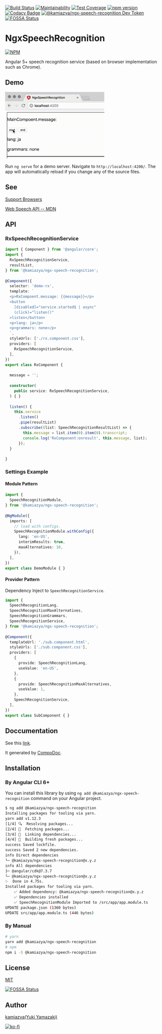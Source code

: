 [![Build Status](https://travis-ci.com/kamiazya/ngx-speech-recognition.svg?branch=master)](https://travis-ci.com/kamiazya/ngx-speech-recognition) [![Maintainability](https://api.codeclimate.com/v1/badges/08225ee2c02a584dca4f/maintainability)](https://codeclimate.com/github/kamiazya/ngx-speech-recognition/maintainability) [![Test Coverage](https://api.codeclimate.com/v1/badges/08225ee2c02a584dca4f/test_coverage)](https://codeclimate.com/github/kamiazya/ngx-speech-recognition/test_coverage) [![npm version](https://badge.fury.io/js/%40kamiazya%2Fngx-speech-recognition.svg)](https://badge.fury.io/js/%40kamiazya%2Fngx-speech-recognition) [![Codacy Badge](https://api.codacy.com/project/badge/Grade/cd6714ceafe6438abf661fec1c3fe615)](https://www.codacy.com/app/kamiazya/go-dispatcher?utm_source=github.com&amp;utm_medium=referral&amp;utm_content=kamiazya/go-dispatcher&amp;utm_campaign=Badge_Grade) [![@kamiazya/ngx-speech-recognition Dev Token](https://badge.devtoken.rocks/@kamiazya/ngx-speech-recognition)](https://devtoken.rocks/package/@kamiazya/ngx-speech-recognition) [![FOSSA Status](https://app.fossa.io/api/projects/git%2Bgithub.com%2Fkamiazya%2Fngx-speech-recognition.svg?type=shield)](https://app.fossa.io/projects/git%2Bgithub.com%2Fkamiazya%2Fngx-speech-recognition?ref=badge_shield)

# NgxSpeechRecognition

[![NPM](https://nodei.co/npm/@kamiazya/ngx-speech-recognition.png?downloads=true)](https://nodei.co/npm/@kamiazya/ngx-speech-recognition/)

Angular 5+ speech recognition service (based on browser implementation such as Chrome).

## Demo

[![demo](./speech.gif)](https://ngx-speech-recognition.stackblitz.io/)

Run `ng serve` for a demo server. Navigate to `http://localhost:4200/`. The app will automatically reload if you change any of the source files.

## See

[Support Browsers](https://caniuse.com/#feat=speech-recognition)

[Web Speech API -- MDN](https://developer.mozilla.org/ja/docs/Web/API/Web_Speech_API)

## API

### RxSpeechRecognitionService

```typescript
import { Component } from '@angular/core';
import {
  RxSpeechRecognitionService,
  resultList,
} from '@kamiazya/ngx-speech-recognition';

@Component({
  selector: 'demo-rx',
  template: `
  <p>RxCompoent.message: {{message}}</p>
  <button
    [disabled]="service.started$ | async"
    (click)="listen()"
  >listen</button>
  <p>lang: ja</p>
  <p>grammars: none</p>
  `,
  styleUrls: ['./rx.component.css'],
  providers: [
    RxSpeechRecognitionService,
  ],
})
export class RxComponent {

  message = '';

  constructor(
    public service: RxSpeechRecognitionService,
  ) { }

  listen() {
    this.service
      .listen()
      .pipe(resultList)
      .subscribe((list: SpeechRecognitionResultList) => {
        this.message = list.item(0).item(0).transcript;
        console.log('RxComponent:onresult', this.message, list);
      });
  }

}
```

### Settings Example

#### Module Pattern

```typescript
import {
  SpeechRecognitionModule,
} from '@kamiazya/ngx-speech-recognition';

@NgModule({
  imports: [
    // load with configs.
    SpeechRecognitionModule.withConfig({
      lang: 'en-US',
      interimResults: true,
      maxAlternatives: 10,
    }),
  ],
})
export class DemoModule { }
```

#### Provider Pattern

Dependency Inject to `SpeechRecognitionService`.

```typescript
import {
  SpeechRecognitionLang,
  SpeechRecognitionMaxAlternatives,
  SpeechRecognitionGrammars,
  SpeechRecognitionService,
} from '@kamiazya/ngx-speech-recognition';

@Component({
  templateUrl: './sub.component.html',
  styleUrls: ['./sub.component.css'],
  providers: [
    {
      provide: SpeechRecognitionLang,
      useValue: 'en-US',
    },
    {
      provide: SpeechRecognitionMaxAlternatives,
      useValue: 1,
    },
    SpeechRecognitionService,
  ],
})
export class SubComponent { }
```

## Doccumentation

See this [link](https://kamiazya.github.io/ngx-speech-recognition/).

It generated by [CompoDoc](https://compodoc.app/).

## Installation

### By Angular CLI 6+

You can install this library by using `ng add @kamiazya/ngx-speech-recognition` command on your Angular project.

```bash
$ ng add @kamiazya/ngx-speech-recognition
Installing packages for tooling via yarn.
yarn add v1.12.3
[1/4] 🔍  Resolving packages...
[2/4] 🚚  Fetching packages...
[3/4] 🔗  Linking dependencies...
[4/4] 📃  Building fresh packages...
success Saved lockfile.
success Saved 2 new dependencies.
info Direct dependencies
└─ @kamiazya/ngx-speech-recognition@x.y.z
info All dependencies
├─ @angular/cdk@7.3.7
└─ @kamiazya/ngx-speech-recognition@x.y.z
✨  Done in 4.75s.
Installed packages for tooling via yarn.
    ✅️ Added dependency: @kamiazya/ngx-speech-recognition@x.y.z
    ✅️ Dependencies installed
    ✅️ SpeechRecognitionModule Imported to /src/app/app.module.ts
UPDATE package.json (1360 bytes)
UPDATE src/app/app.module.ts (446 bytes)
```

### By Manual

```bash
# yarn
yarn add @kamiazya/ngx-speech-recognition
# npm
npm i -S @kamiazya/ngx-speech-recognition
```

## License

[MIT](https://choosealicense.com/licenses/mit/)

[![FOSSA Status](https://app.fossa.io/api/projects/git%2Bgithub.com%2Fkamiazya%2Fngx-speech-recognition.svg?type=large)](https://app.fossa.io/projects/git%2Bgithub.com%2Fkamiazya%2Fngx-speech-recognition?ref=badge_large)

## Author

[kamiazya(Yuki Yamazaki)](https://github.com/kamiazya)

[![ko-fi](https://www.ko-fi.com/img/githubbutton_sm.svg)](https://ko-fi.com/W7W5VDNO)
